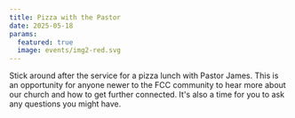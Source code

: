 ```yaml
---
title: Pizza with the Pastor
date: 2025-05-18
params:
  featured: true
  image: events/img2-red.svg
---
```


Stick around after the service for a pizza lunch with Pastor James. This is an opportunity for anyone newer to the FCC community to hear more about our church and how to get further connected. It's also a time for you to ask any questions you might have.
